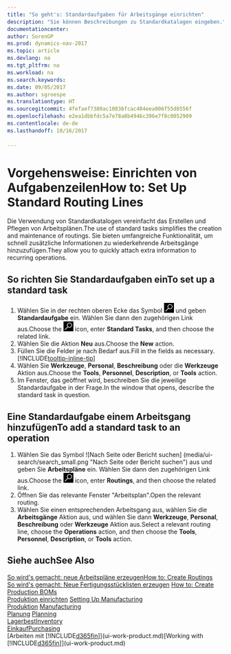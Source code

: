 ```yaml
---
title: "So geht's: Standardaufgaben für Arbeitsgänge einrichten"
description: "Sie können Beschreibungen zu Standardkatalogen eingeben."
documentationcenter: 
author: SorenGP
ms.prod: dynamics-nav-2017
ms.topic: article
ms.devlang: na
ms.tgt_pltfrm: na
ms.workload: na
ms.search.keywords: 
ms.date: 09/05/2017
ms.author: sgroespe
ms.translationtype: HT
ms.sourcegitcommit: 4fefaef7380ac10836fcac404eea006f55d8556f
ms.openlocfilehash: e2ea1dbbfdc5a7e78a8b4946c396e7f8c0052909
ms.contentlocale: de-de
ms.lasthandoff: 10/16/2017

---
```

# <a name="how-to-set-up-standard-routing-lines"></a><span data-ttu-id="73cbf-103">Vorgehensweise: Einrichten von Aufgabenzeilen</span><span class="sxs-lookup"><span data-stu-id="73cbf-103">How to: Set Up Standard Routing Lines</span></span>
<span data-ttu-id="73cbf-104">Die Verwendung von Standardkatalogen vereinfacht das Erstellen und Pflegen von Arbeitsplänen.</span><span class="sxs-lookup"><span data-stu-id="73cbf-104">The use of standard tasks simplifies the creation and maintenance of routings.</span></span> <span data-ttu-id="73cbf-105">Sie bieten umfangreiche Funktionalität, um schnell zusätzliche Informationen zu wiederkehrende Arbeitsgänge hinzuzufügen.</span><span class="sxs-lookup"><span data-stu-id="73cbf-105">They allow you to quickly attach extra information to recurring operations.</span></span>

## <a name="to-set-up-a-standard-task"></a><span data-ttu-id="73cbf-106">So richten Sie Standardaufgaben ein</span><span class="sxs-lookup"><span data-stu-id="73cbf-106">To set up a standard task</span></span>
1. <span data-ttu-id="73cbf-107">Wählen Sie in der rechten oberen Ecke das Symbol ![Nach Seite oder Bericht suchen](media/ui-search/search_small.png "Nach Seite oder Bericht suchen") und geben **Standardaufgabe** ein. Wählen Sie dann den zugehörigen Link aus.</span><span class="sxs-lookup"><span data-stu-id="73cbf-107">Choose the ![Search for Page or Report](media/ui-search/search_small.png "Search for Page or Report icon") icon, enter **Standard Tasks**, and then choose the related link.</span></span>
2. <span data-ttu-id="73cbf-108">Wählen Sie die Aktion **Neu** aus.</span><span class="sxs-lookup"><span data-stu-id="73cbf-108">Choose the **New** action.</span></span>
3. <span data-ttu-id="73cbf-109">Füllen Sie die Felder je nach Bedarf aus.</span><span class="sxs-lookup"><span data-stu-id="73cbf-109">Fill in the fields as necessary.</span></span> [!INCLUDE[tooltip-inline-tip](includes/tooltip-inline-tip_md.md)]
4. <span data-ttu-id="73cbf-110">Wählen Sie **Werkzeuge**, **Personal**, **Beschreibung** oder die **Werkzeuge** Aktion aus.</span><span class="sxs-lookup"><span data-stu-id="73cbf-110">Choose the **Tools**, **Personnel**, **Description**, or **Tools** action.</span></span>
5. <span data-ttu-id="73cbf-111">Im Fenster, das geöffnet wird, beschreiben Sie die jeweilige Standardaufgabe in der Frage.</span><span class="sxs-lookup"><span data-stu-id="73cbf-111">In the window that opens, describe the standard task in question.</span></span>

## <a name="to-add-a-standard-task-to-an-operation"></a><span data-ttu-id="73cbf-112">Eine Standardaufgabe einem Arbeitsgang hinzufügen</span><span class="sxs-lookup"><span data-stu-id="73cbf-112">To add a standard task to an operation</span></span>
1. <span data-ttu-id="73cbf-113">Wählen Sie das Symbol ![Nach Seite oder Bericht suchen] (media/ui-search/search_small.png "Nach Seite oder Bericht suchen") aus und geben Sie **Arbeitspläne** ein. Wählen Sie dann den zugehörigen Link aus.</span><span class="sxs-lookup"><span data-stu-id="73cbf-113">Choose the ![Search for Page or Report](media/ui-search/search_small.png "Search for Page or Report icon") icon, enter **Routings**, and then choose the related link.</span></span>
2. <span data-ttu-id="73cbf-114">Öffnen Sie das relevante Fenster "Arbeitsplan".</span><span class="sxs-lookup"><span data-stu-id="73cbf-114">Open the relevant routing.</span></span>
3. <span data-ttu-id="73cbf-115">Wählen Sie einen entsprechenden Arbeitsgang aus, wählen Sie die **Arbeitsgänge** Aktion aus, und wählen Sie dann **Werkzeuge**, **Personal**, **Beschreibung** oder **Werkzeuge** Aktion aus.</span><span class="sxs-lookup"><span data-stu-id="73cbf-115">Select a relevant routing line, choose the **Operations** action, and then choose the **Tools**, **Personnel**, **Description**, or **Tools** action.</span></span>

## <a name="see-also"></a><span data-ttu-id="73cbf-116">Siehe auch</span><span class="sxs-lookup"><span data-stu-id="73cbf-116">See Also</span></span>  
[<span data-ttu-id="73cbf-117">So wird's gemacht: neue Arbeitspläne erzeugen</span><span class="sxs-lookup"><span data-stu-id="73cbf-117">How to: Create Routings</span></span>](production-how-to-create-routings.md)  
<span data-ttu-id="73cbf-118">[So wird's gemacht: Neue Fertigungsstücklisten erzeugen](production-how-to-create-production-boms.md)   </span><span class="sxs-lookup"><span data-stu-id="73cbf-118">[How to: Create Production BOMs](production-how-to-create-production-boms.md)   </span></span>  
<span data-ttu-id="73cbf-119">[Produktion einrichten](production-configure-production-processes.md) </span><span class="sxs-lookup"><span data-stu-id="73cbf-119">[Setting Up Manufacturing](production-configure-production-processes.md) </span></span>  
<span data-ttu-id="73cbf-120">[Produktion](production-manage-manufacturing.md)  </span><span class="sxs-lookup"><span data-stu-id="73cbf-120">[Manufacturing](production-manage-manufacturing.md)  </span></span>  
<span data-ttu-id="73cbf-121">[Planung](production-planning.md) </span><span class="sxs-lookup"><span data-stu-id="73cbf-121">[Planning](production-planning.md) </span></span>  
[<span data-ttu-id="73cbf-122">Lagerbest</span><span class="sxs-lookup"><span data-stu-id="73cbf-122">Inventory</span></span>](inventory-manage-inventory.md)  
[<span data-ttu-id="73cbf-123">Einkauf</span><span class="sxs-lookup"><span data-stu-id="73cbf-123">Purchasing</span></span>](purchasing-manage-purchasing.md)  
<span data-ttu-id="73cbf-124">[Arbeiten mit [!INCLUDE[d365fin](includes/d365fin_md.md)]](ui-work-product.md)</span><span class="sxs-lookup"><span data-stu-id="73cbf-124">[Working with [!INCLUDE[d365fin](includes/d365fin_md.md)]](ui-work-product.md)</span></span>  

